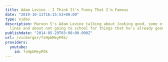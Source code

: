 ```yaml
---
title: Adam Levine - I Think It's Funny That I'm Famous
date: "2019-10-11T16:15:53+08:00"
type: video
description: Maroon 5's Adam Levine talking about looking good, some of his product
  lines and about not going to school for things that he's already good at.
publishdate: "2014-05-29T03:08:00.000Z"
url: /vicberger/fsHpbMeyP0k/
providers:
  youtube:
    id: fsHpbMeyP0k
---
```

